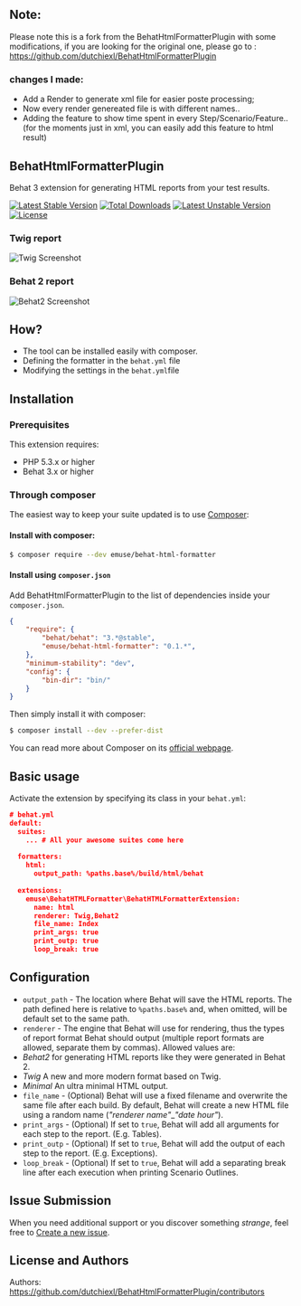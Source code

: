 ## Note:
Please note this is a fork from the BehatHtmlFormatterPlugin with some modifications, if you are looking for the original one, please go to : https://github.com/dutchiexl/BehatHtmlFormatterPlugin

### changes I made:
* Add a Render to generate xml file for easier poste processing;
* Now every render genereated file is with different names..
* Adding the feature to show time spent in every Step/Scenario/Feature.. (for the moments just in xml, you can easily add this feature to html result)




## BehatHtmlFormatterPlugin

Behat 3 extension for generating HTML reports from your test results.

[![Latest Stable Version](https://poser.pugx.org/emuse/behat-html-formatter/v/stable)](https://packagist.org/packages/emuse/behat-html-formatter) [![Total Downloads](https://poser.pugx.org/emuse/behat-html-formatter/downloads)](https://packagist.org/packages/emuse/behat-html-formatter) [![Latest Unstable Version](https://poser.pugx.org/emuse/behat-html-formatter/v/unstable)](https://packagist.org/packages/emuse/behat-html-formatter) [![License](https://poser.pugx.org/emuse/behat-html-formatter/license)](https://packagist.org/packages/emuse/behat-html-formatter)

### Twig report

![Twig Screenshot](http://i.imgur.com/o0zCqiB.png)

### Behat 2 report

![Behat2 Screenshot](http://i57.tinypic.com/287g942.jpg)


## How?

* The tool can be installed easily with composer.
* Defining the formatter in the `behat.yml` file
* Modifying the settings in the `behat.yml`file

## Installation

### Prerequisites

This extension requires:

* PHP 5.3.x or higher
* Behat 3.x or higher

### Through composer

The easiest way to keep your suite updated is to use [Composer](http://getcomposer.org>):

#### Install with composer:

```bash
$ composer require --dev emuse/behat-html-formatter
```

#### Install using `composer.json`

Add BehatHtmlFormatterPlugin to the list of dependencies inside your `composer.json`.

```json
{
    "require": {
        "behat/behat": "3.*@stable",
        "emuse/behat-html-formatter": "0.1.*",
    },
    "minimum-stability": "dev",
    "config": {
        "bin-dir": "bin/"
    }
}
```

Then simply install it with composer:

```bash
$ composer install --dev --prefer-dist
```

You can read more about Composer on its [official webpage](http://getcomposer.org).

## Basic usage

Activate the extension by specifying its class in your `behat.yml`:

```json
# behat.yml
default:
  suites:
    ... # All your awesome suites come here
  
  formatters: 
    html:
      output_path: %paths.base%/build/html/behat
      
  extensions:
    emuse\BehatHTMLFormatter\BehatHTMLFormatterExtension:
      name: html
      renderer: Twig,Behat2
      file_name: Index
      print_args: true
      print_outp: true
      loop_break: true
```

## Configuration

* `output_path` - The location where Behat will save the HTML reports. The path defined here is relative to `%paths.base%` and, when omitted, will be default set to the same path.
* `renderer` - The engine that Behat will use for rendering, thus the types of report format Behat should output (multiple report formats are allowed, separate them by commas). Allowed values are:
 * *Behat2* for generating HTML reports like they were generated in Behat 2.
 * *Twig* A new and more modern format based on Twig.
 * *Minimal* An ultra minimal HTML output.
* `file_name` - (Optional) Behat will use a fixed filename and overwrite the same file after each build. By default, Behat will create a new HTML file using a random name (*"renderer name"*_*"date hour"*).
* `print_args` - (Optional) If set to `true`, Behat will add all arguments for each step to the report. (E.g. Tables).
* `print_outp` - (Optional) If set to `true`, Behat will add the output of each step to the report. (E.g. Exceptions).
* `loop_break` - (Optional) If set to `true`, Behat will add a separating break line after each execution when printing Scenario Outlines.

## Issue Submission

When you need additional support or you discover something *strange*, feel free to [Create a new issue](https://github.com/dutchiexl/BehatHtmlFormatterPlugin/issues/new).

## License and Authors

Authors: https://github.com/dutchiexl/BehatHtmlFormatterPlugin/contributors


